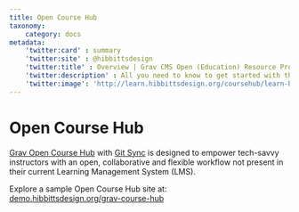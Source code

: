 ```yaml
---
title: Open Course Hub
taxonomy:
    category: docs
metadata:
    'twitter:card' : summary
    'twitter:site' : @hibbittsdesign
    'twitter:title' : Overview | Grav CMS Open (Education) Resource Projects
    'twitter:description' : All you need to know to get started with the open source Grav CMS Open Course Hub skeleton package.
    'twitter:image': 'http://learn.hibbittsdesign.org/coursehub/learn-hibbittsdesign.png'
---
```


# Open Course Hub

[Grav Open Course Hub](https://github.com/hibbitts-design/grav-skeleton-course-hub) with [Git Sync](https://github.com/trilbymedia/grav-plugin-git-sync) is designed to empower tech-savvy instructors with an open, collaborative and flexible workflow not present in their current Learning Management System (LMS).

Explore a sample Open Course Hub site at: <br> [demo.hibbittsdesign.org/grav-course-hub](http://demo.hibbittsdesign.org/grav-course-hub-bootstrap/)
